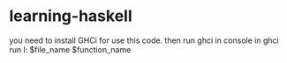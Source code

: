 # learning-haskell

you need to install GHCi for use this code.
then run ghci in console
in ghci run l: $file_name
            $function_name